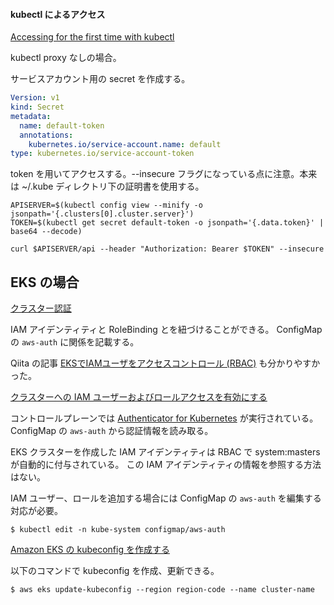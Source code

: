 
#### kubectl によるアクセス

[Accessing for the first time with kubectl](https://kubernetes.io/docs/tasks/access-application-cluster/access-cluster/#accessing-for-the-first-time-with-kubectl)

kubectl proxy なしの場合。

サービスアカウント用の secret を作成する。
```yaml
Version: v1
kind: Secret
metadata:
  name: default-token
  annotations:
    kubernetes.io/service-account.name: default
type: kubernetes.io/service-account-token
```

token を用いてアクセスする。--insecure フラグになっている点に注意。本来は ~/.kube ディレクトリ下の証明書を使用する。
```shell
APISERVER=$(kubectl config view --minify -o jsonpath='{.clusters[0].cluster.server}')
TOKEN=$(kubectl get secret default-token -o jsonpath='{.data.token}' | base64 --decode)

curl $APISERVER/api --header "Authorization: Bearer $TOKEN" --insecure
```


## EKS の場合

[クラスター認証](https://docs.aws.amazon.com/ja_jp/eks/latest/userguide/cluster-auth.html)

IAM アイデンティティと RoleBinding とを紐づけることができる。
ConfigMap の ```aws-auth``` に関係を記載する。

Qiita の記事 [EKSでIAMユーザをアクセスコントロール (RBAC)](https://qiita.com/taishin/items/dfb9a5620f37ffb74fe9) も分かりやすかった。


[クラスターへの IAM ユーザーおよびロールアクセスを有効にする](https://docs.aws.amazon.com/ja_jp/eks/latest/userguide/add-user-role.html)

コントロールプレーンでは [Authenticator for Kubernetes](https://github.com/kubernetes-sigs/aws-iam-authenticator#aws-iam-authenticator-for-kubernetes) が実行されている。
ConfigMap の ```aws-auth``` から認証情報を読み取る。

EKS クラスターを作成した IAM アイデンティティは RBAC で system:masters が自動的に付与されている。
この IAM アイデンティティの情報を参照する方法はない。

IAM ユーザー、ロールを追加する場合には ConfigMap の ```aws-auth``` を編集する対応が必要。
```shell
$ kubectl edit -n kube-system configmap/aws-auth
```


[Amazon EKS の kubeconfig を作成する](https://docs.aws.amazon.com/ja_jp/eks/latest/userguide/create-kubeconfig.html)

以下のコマンドで kubeconfig を作成、更新できる。
```
$ aws eks update-kubeconfig --region region-code --name cluster-name
```


